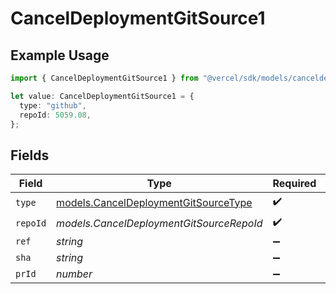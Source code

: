 # CancelDeploymentGitSource1

## Example Usage

```typescript
import { CancelDeploymentGitSource1 } from "@vercel/sdk/models/canceldeploymentop.js";

let value: CancelDeploymentGitSource1 = {
  type: "github",
  repoId: 5059.08,
};
```

## Fields

| Field                                                                              | Type                                                                               | Required                                                                           | Description                                                                        |
| ---------------------------------------------------------------------------------- | ---------------------------------------------------------------------------------- | ---------------------------------------------------------------------------------- | ---------------------------------------------------------------------------------- |
| `type`                                                                             | [models.CancelDeploymentGitSourceType](../models/canceldeploymentgitsourcetype.md) | :heavy_check_mark:                                                                 | N/A                                                                                |
| `repoId`                                                                           | *models.CancelDeploymentGitSourceRepoId*                                           | :heavy_check_mark:                                                                 | N/A                                                                                |
| `ref`                                                                              | *string*                                                                           | :heavy_minus_sign:                                                                 | N/A                                                                                |
| `sha`                                                                              | *string*                                                                           | :heavy_minus_sign:                                                                 | N/A                                                                                |
| `prId`                                                                             | *number*                                                                           | :heavy_minus_sign:                                                                 | N/A                                                                                |
